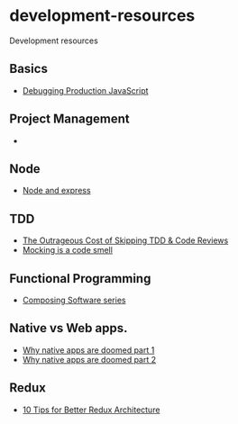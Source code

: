 # development-resources
Development resources

## Basics
- [Debugging Production JavaScript](https://medium.com/javascript-scene/debugging-production-javascript-469668ba247b)

## Project Management
- [](https://medium.com/javascript-scene/why-deadlines-need-to-drop-dead-321739ae6be1)

## Node
- [Node and express](https://medium.com/javascript-scene/introduction-to-node-express-90c431f9e6fd)

## TDD
- [The Outrageous Cost of Skipping TDD & Code Reviews](https://medium.com/javascript-scene/the-outrageous-cost-of-skipping-tdd-code-reviews-57887064c412)
- [Mocking is a code smell](https://medium.com/javascript-scene/mocking-is-a-code-smell-944a70c90a6a)

## Functional Programming

- [Composing Software series](https://medium.com/javascript-scene/composing-software-an-introduction-27b72500d6ea)

## Native vs Web apps.

- [Why native apps are doomed part 1](https://medium.com/javascript-scene/native-apps-are-doomed-ac397148a2c0)
- [Why native apps are doomed part 2](https://medium.com/javascript-scene/why-native-apps-really-are-doomed-native-apps-are-doomed-pt-2-e035b43170e9)

## Redux
- [10 Tips for Better Redux Architecture](https://medium.com/javascript-scene/10-tips-for-better-redux-architecture-69250425af44)
